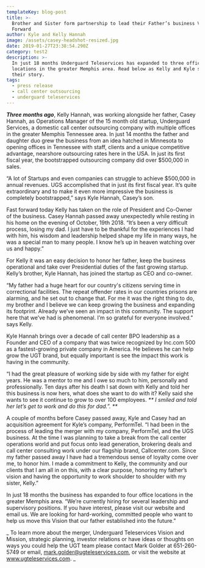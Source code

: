 ```yaml
---
templateKey: blog-post
title: >-
  Brother and Sister form partnership to lead their Father’s business Vision
  Forward
author: Kyle and Kelly Hannah
image: /assets/casey-headshot-resized.jpg
date: 2019-01-27T23:38:54.290Z
category: test2
description: >-
  In just 18 months Underguard Teleservices has expanded to three office
  locations in the greater Memphis area. Read below as Kelly and Kyle share
  their story.
tags:
  - press release
  - call center outsourcing
  - underguard teleservices
---
```

_**Three months ago**_, Kelly Hannah, was working alongside her father, Casey Hannah, as Operations Manager of the 15 month old startup, Underguard Services, a domestic call center outsourcing company with multiple offices in the greater Memphis Tennessee area. In just 14 months the father and daughter duo grew the business from an idea hatched in Minnesota to opening offices in Tennessee with staff, clients and a unique competitive advantage, nearshore outsourcing rates here in the USA. In just its first fiscal year, the bootstrapped outsourcing company did over $500,000 in sales.

“A lot of Startups and even companies can struggle to achieve $500,000 in annual revenues. UGS accomplished that in just its first fiscal year. It’s quite extraordinary and to make it even more impressive the business is completely bootstrapped,” says Kyle Hannah, Casey’s son.

Fast forward today Kelly has taken on the role of President and Co-Owner of the business. Casey Hannah passed away unexpectedly while resting in his home on the evening of October, 19th 2018. “It’s been a very difficult process, losing my dad. I just have to be thankful for the experiences I had with him, his wisdom and leadership helped shape my life in many ways, he was a special man to many people. I know he’s up in heaven watching over us and happy.”

For Kelly it was an easy decision to honor her father, keep the business operational and take over Presidential duties of the fast growing startup. Kelly’s brother, Kyle Hannah, has joined the startup as CEO and co-owner.

“My father had a huge heart for our country's citizens serving time in correctional facilities. The repeat offender rates in our countries prisons are alarming, and he set out to change that. For me it was the right thing to do, my brother and I believe we can keep growing the business and expanding its footprint. Already we’ve seen an impact in this community. The support here that we’ve had is phenomenal. I’m so grateful for everyone involved.” says Kelly.

Kyle Hannah brings over a decade of call center BPO leadership as a Founder and CEO of a company that was twice recognized by Inc.com 500 as a fastest-growing private company in America. He believes he can help grow the UGT brand, but equally important is see the impact this work is having in the community.

“I had the great pleasure of working side by side with my father for eight years. He was a mentor to me and I owe so much to him, personally and professionally. Ten days after his death I sat down with Kelly and told her this business is now hers, what does she want to do with it? Kelly said she wants to see it continue to grow to over 100 employees. _**
I smiled and told her let’s get to work and do this for dad.”.
**_

A couple of months before Casey passed away, Kyle and Casey had an acquisition agreement for Kyle’s company, PerformTel. “I had been in the process of leading the merger with my company, PerformTel, and the UGS business. At the time I was planning to take a break from the call center operations world and put focus onto lead generation, brokering deals and call center consulting work under our flagship brand, Callcenter.com. Since my father passed away I have had a tremendous sense of loyalty come over me, to honor him. I made a commitment to Kelly, the community and our clients that I am all in on this, with a clear purpose, honoring my father’s vision and having the opportunity to work shoulder to shoulder with my sister, Kelly.”

In just 18 months the business has expanded to four office locations in the greater Memphis area. “We’re currently hiring for several leadership and supervisory positions. If you have interest, please visit our website and email us. We are looking for hard-working, committed people who want to help us move this Vision that our father established into the future.”

_
To learn more about the merger, Underguard Teleservices Vision and Mission, strategic planning, investor relations or have ideas or thoughts on ways you could help the UGT team please contact Mark Golder at 651-260-5749 or email, mark.golder@ugteleservices.com, or visit the website at www.ugteleservices.com.
_
